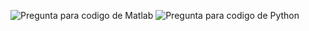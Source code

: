 ![Pregunta para codigo de Matlab](Graph/S2Orden.PNG)
![Pregunta para codigo de Python](Graph/S2Orden_2.PNG)
